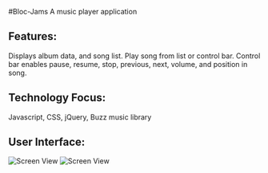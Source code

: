 #Bloc-Jams
A music player application

## Features:
Displays album data, and song list.  Play song from list or control bar.  Control bar enables pause, resume, stop, previous, next, volume, and position in song.
 
## Technology Focus:
Javascript, CSS, jQuery, Buzz music library

## User Interface:
![Screen View](https://static.wixstatic.com/media/045a70_b2b6229d86b14bc2a5cbaaa5d5f324a3.jpg/v1/fill/w_1570,h_822,al_c,q_90,usm_0.66_1.00_0.01/045a70_b2b6229d86b14bc2a5cbaaa5d5f324a3.jpg)
![Screen View](https://static.wixstatic.com/media/045a70_f70fefa88c17452b8d0fb8b2c1cc9bc5.jpg/v1/fill/w_1586,h_822,al_c,q_90,usm_0.66_1.00_0.01/045a70_f70fefa88c17452b8d0fb8b2c1cc9bc5.jpg)

